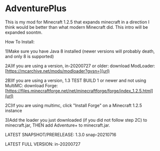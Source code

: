 # AdventurePlus

This is my mod for Minecraft 1.2.5 that expands minecraft in a direction I think would be better than what modern Minecraft did. This intro will be expanded soontm.


How To Install:


1)Make sure you have Java 8 installed (newer versions will probably death, and only 8 is supported)

2A)If you are using a version, in-20200727 or older: download ModLoader: [https://mcarchive.net/mods/modloader?gvsn=](url)

2B)If you are using a version, 1.3 TEST BUILD 1 or newer and not using MultiMC: download Forge: [https://files.minecraftforge.net/net/minecraftforge/forge/index_1.2.5.html](url)

2C)If you are using multimc, click "Install Forge" on a Minecraft 1.2.5 instance

3)Add the loader you just downloaded (if you did not follow step 2C) to minecraft.jar, THEN add Adventure+ to minecraft.jar. 

LATEST SNAPSHOT/PRERELEASE: 1.3.0 snap-20210716

LATEST FULL VERSION: in-20200727
